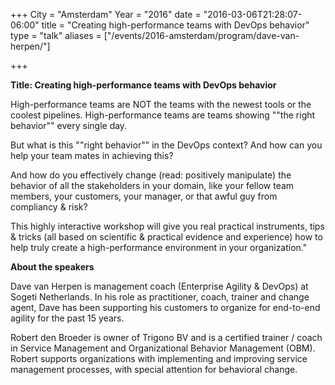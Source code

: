 +++
City = "Amsterdam"
Year = "2016"
date = "2016-03-06T21:28:07-06:00"
title = "Creating high-performance teams with DevOps behavior"
type = "talk"
aliases = ["/events/2016-amsterdam/program/dave-van-herpen/"]

+++

<div class="span-15  ">
  <div class="span-15  last ">
  <p><strong>Title: Creating high-performance teams with DevOps behavior</strong>

</p>

<p>
High-performance teams are NOT the teams with the newest tools or the coolest pipelines. High-performance teams are teams showing ""the right behavior"" every single day.
</p>

<p>
 But what is this ""right behavior"" in the DevOps context? And how can you help your team mates in achieving this?
</p>

<p>
 And how do you effectively change (read: positively manipulate) the behavior of all the stakeholders in your domain, like your fellow team members, your customers, your manager, or that awful guy from compliancy & risk?
</p>

<p>
 This highly interactive workshop will give you real practical instruments, tips & tricks (all based on scientific & practical evidence and experience) how to help truly create a high-performance environment in your organization."
</p>

<p><strong>About the speakers</strong>
<p>Dave van Herpen is management coach (Enterprise Agility & DevOps) at Sogeti Netherlands. In his role as practitioner, coach, trainer and change agent, Dave has been supporting his customers to organize for end-to-end agility for the past 15 years.</p>

<p>Robert den Broeder is owner of Trigono BV and is a certified trainer / coach in Service Management and Organizational Behavior Management (OBM). Robert supports organizations with implementing and improving service management processes, with special attention for behavioral change.</p>


</p>

  </div>
</div>
